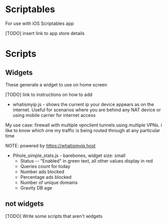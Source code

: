 # Scriptables
For use with iOS Scriptables app

[TODO] insert link to app store details

# Scripts

## Widgets

These generate a widget to use on home screen 

[TODO] link to  instructions on how to add

* whatismyip.js - shows the current ip your device appears as on the internet. Useful for  scenarios where you are behind any NAT device or using mobile carrier for internet access

My use case: firewall with multiple vpnclient tunnels using multiple VPNs. i like to know which one my traffic is being routed through at any particular time

NOTE: powered by https://whatismyip.host

* Pihole_simple_stats.js - barebones, widget size: small
    * Status -- "Enabled" in green text, all other values display in red
    * Queries count for today
    * Number ads blocked
    * Percentage ads blocked
    * Number of unique domains
    * Gravity DB age




## not widgets

[TODO] Write some scripts that aren't widgets
